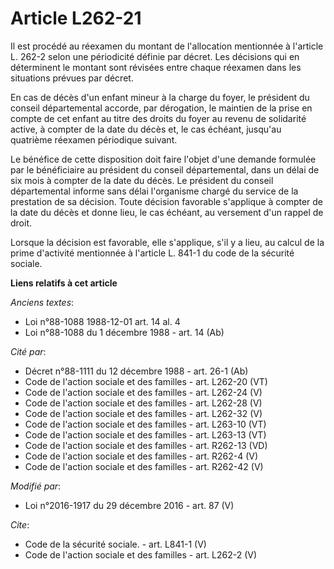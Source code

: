 # Article L262-21

Il est procédé au réexamen du montant de l'allocation mentionnée à l'article L. 262-2 selon une périodicité définie par
décret. Les décisions qui en déterminent le montant sont révisées entre chaque réexamen dans les situations prévues par
décret. 

En cas de décès d'un enfant mineur à la charge du foyer, le président du conseil départemental accorde, par dérogation, le
maintien de la prise en compte de cet enfant au titre des droits du foyer au revenu de solidarité active, à compter de la
date du décès et, le cas échéant, jusqu'au quatrième réexamen périodique suivant. 

Le bénéfice de cette disposition doit faire l'objet d'une demande formulée par le bénéficiaire au président du conseil
départemental, dans un délai de six mois à compter de la date du décès. Le président du conseil départemental informe sans
délai l'organisme chargé du service de la prestation de sa décision. Toute décision favorable s'applique à compter de la date
du décès et donne lieu, le cas échéant, au versement d'un rappel de droit. 

Lorsque la décision est favorable, elle s'applique, s'il y a lieu, au calcul de la prime d'activité mentionnée à l'article L.
841-1 du code de la sécurité sociale.

**Liens relatifs à cet article**

_Anciens textes_:

  - Loi n°88-1088 1988-12-01 art. 14 al. 4
  - Loi n°88-1088 du 1 décembre 1988 - art. 14 (Ab)

_Cité par_:

  - Décret n°88-1111 du 12 décembre 1988 - art. 26-1 (Ab)
  - Code de l'action sociale et des familles - art. L262-20 (VT)
  - Code de l'action sociale et des familles - art. L262-24 (V)
  - Code de l'action sociale et des familles - art. L262-28 (V)
  - Code de l'action sociale et des familles - art. L262-32 (V)
  - Code de l'action sociale et des familles - art. L263-10 (VT)
  - Code de l'action sociale et des familles - art. L263-13 (VT)
  - Code de l'action sociale et des familles - art. R262-13 (VD)
  - Code de l'action sociale et des familles - art. R262-4 (V)
  - Code de l'action sociale et des familles - art. R262-42 (V)

_Modifié par_:

  - Loi n°2016-1917 du 29 décembre 2016 - art. 87 (V)

_Cite_:

  - Code de la sécurité sociale. - art. L841-1 (V)
  - Code de l'action sociale et des familles - art. L262-2 (V)
